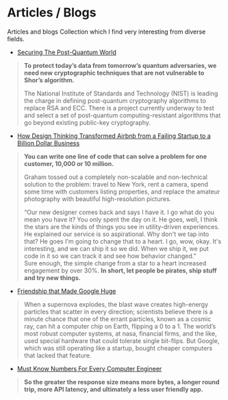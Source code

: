 # Articles / Blogs
Articles and blogs Collection which I find very interesting from diverse fields.

* [Securing The Post-Quantum World](https://blog.cloudflare.com/securing-the-post-quantum-world/)<br>

> **To protect today’s data from tomorrow’s quantum adversaries, we need new cryptographic techniques that are not vulnerable to Shor’s algorithm.** <br>
>
> The National Institute of Standards and Technology (NIST) is leading the charge in defining post-quantum cryptography algorithms to replace RSA and ECC. There is a project currently underway to test and select a set of post-quantum computing-resistant algorithms that go beyond existing public-key cryptography.

* [How Design Thinking Transformed Airbnb from a Failing Startup to a Billion Dollar Business](https://firstround.com/review/How-design-thinking-transformed-Airbnb-from-failing-startup-to-billion-dollar-business/)

> **You can write one line of code that can solve a problem for one customer, 10,000 or 10 million.** <br>
>
> Graham tossed out a completely non-scalable and non-technical solution to the problem: travel to New York, rent a camera, spend some time with customers listing properties, and replace the amateur photography with beautiful high-resolution pictures.
>
> “Our new designer comes back and says I have it. I go what do you mean you have it? You only spent the day on it. He goes, well, I think the stars are the kinds of things you see in utility-driven experiences. He explained our service is so aspirational. Why don't we tap into that? He goes I'm going to change that to a heart. I go, wow, okay. It's interesting, and we can ship it so we did. When we ship it, we put code in it so we can track it and see how behavior changed.” <br>
> Sure enough, the simple change from a star to a heart increased engagement by over 30%. **In short, let people be pirates, ship stuff and try new things.**

* [Friendship that Made Google Huge](https://www.newyorker.com/magazine/2018/12/10/the-friendship-that-made-google-huge)

> When a supernova explodes, the blast wave creates high-energy particles that scatter in every direction; scientists believe there is a minute chance that one of the errant particles, known as a cosmic ray, can hit a computer chip on Earth, flipping a 0 to a 1. The world’s most robust computer systems, at nasa, financial firms, and the like, used special hardware that could tolerate single bit-flips. But Google, which was still operating like a startup, bought cheaper computers that lacked that feature. 
> 

* [Must Know Numbers For Every Computer Engineer](https://www.freecodecamp.org/news/must-know-numbers-for-every-computer-engineer/)

> **So the greater the response size means more bytes, a longer round trip, more API latency, and ultimately a less user friendly app.** <br>

